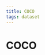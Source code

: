 ```yaml
---
title: COCO
tags: dataset 
---
```


# COCO




































































